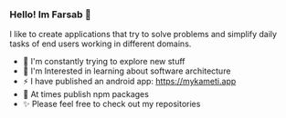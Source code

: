 ### Hello! Im Farsab 👋

I like to create applications that try to solve problems and simplify daily tasks of end users working in different domains.

- 🌱 I'm constantly trying to explore new stuff 
- 📐 I'm Interested in learning about software architecture
- ⚡ I have published an android app: https://mykameti.app
- 🎁 At times publish npm packages
- ✨ Please feel free to check out my repositories

<!--
**farsabbutt/farsabbutt** is a ✨ _special_ ✨ repository because its `README.md` (this file) appears on your GitHub profile.

Here are some ideas to get you started:

- 🔭 I’m currently working on ...
- 🌱 I’m currently learning ...
- 👯 I’m looking to collaborate on ...
- 🤔 I’m looking for help with ...
- 💬 Ask me about ...
- 📫 How to reach me: ...
- 😄 Pronouns: ...
- ⚡ Fun fact: ...
-->
